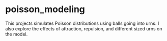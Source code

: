 # poisson_modeling

This projects simulates Poisson distributions using balls going into urns. I also explore the effects of attraction, repulsion, and different sized urns on the model.
